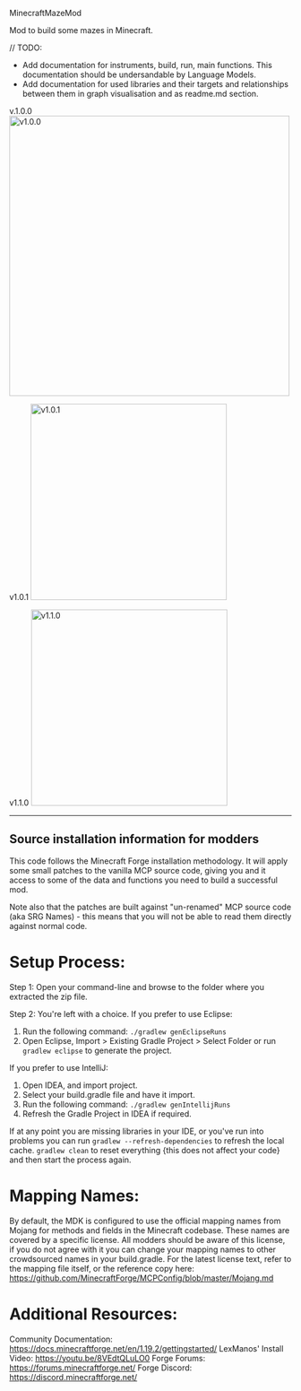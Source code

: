 MinecraftMazeMod

Mod to build some mazes in Minecraft.

// TODO:
- Add documentation for  instruments, build, run, main functions. This documentation should be undersandable by Language Models.
- Add documentation for used libraries and their targets and relationships between them in graph visualisation and as readme.md section.

v.1.0.0
<img src="https://github.com/user-attachments/assets/41e6d679-749c-4b18-838b-005f0824254f" alt="v1.0.0" width="500" height="auto">

v1.0.1
<img src="https://github.com/user-attachments/assets/654afd8e-f74b-4334-85c0-64d1a381318b" alt="v1.0.1" width="auto" height="350">

v1.1.0
<img src=https://github.com/user-attachments/assets/bea16b41-e689-45e4-9a4d-095096369062 alt="v1.1.0" width="auto" height="350">

------------------------------------------------------------------------------------------------

Source installation information for modders
-------------------------------------------
This code follows the Minecraft Forge installation methodology. It will apply
some small patches to the vanilla MCP source code, giving you and it access 
to some of the data and functions you need to build a successful mod.

Note also that the patches are built against "un-renamed" MCP source code (aka
SRG Names) - this means that you will not be able to read them directly against
normal code.

Setup Process:
==============================

Step 1: Open your command-line and browse to the folder where you extracted the zip file.

Step 2: You're left with a choice.
If you prefer to use Eclipse:
1. Run the following command: `./gradlew genEclipseRuns`
2. Open Eclipse, Import > Existing Gradle Project > Select Folder 
   or run `gradlew eclipse` to generate the project.

If you prefer to use IntelliJ:
1. Open IDEA, and import project.
2. Select your build.gradle file and have it import.
3. Run the following command: `./gradlew genIntellijRuns`
4. Refresh the Gradle Project in IDEA if required.

If at any point you are missing libraries in your IDE, or you've run into problems you can 
run `gradlew --refresh-dependencies` to refresh the local cache. `gradlew clean` to reset everything 
{this does not affect your code} and then start the process again.

Mapping Names:
=============================
By default, the MDK is configured to use the official mapping names from Mojang for methods and fields 
in the Minecraft codebase. These names are covered by a specific license. All modders should be aware of this
license, if you do not agree with it you can change your mapping names to other crowdsourced names in your 
build.gradle. For the latest license text, refer to the mapping file itself, or the reference copy here:
https://github.com/MinecraftForge/MCPConfig/blob/master/Mojang.md

Additional Resources: 
=========================
Community Documentation: https://docs.minecraftforge.net/en/1.19.2/gettingstarted/
LexManos' Install Video: https://youtu.be/8VEdtQLuLO0
Forge Forums: https://forums.minecraftforge.net/
Forge Discord: https://discord.minecraftforge.net/
